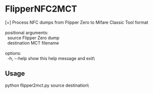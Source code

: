 # FlipperNFC2MCT
[+] Process NFC dumps from Flipper Zero to Mifare Classic Tool format\
\
positional arguments:\
&nbsp;&nbsp;source       Flipper Zero dump\
&nbsp;&nbsp;destination  MCT filename\
\
options:\
&nbsp;&nbsp;-h, --help   show this help message and exit\
## Usage
python flipper2mct.py source destination\
